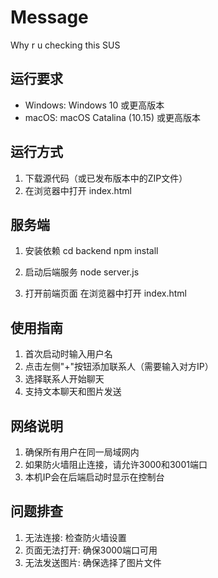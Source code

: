 # Message
Why r u checking this SUS

## 运行要求
- Windows: Windows 10 或更高版本
- macOS: macOS Catalina (10.15) 或更高版本

## 运行方式
1. 下载源代码（或已发布版本中的ZIP文件）
2. 在浏览器中打开 index.html

## 服务端
1. 安装依赖
   cd backend
   npm install
   
2. 启动后端服务
   node server.js
   
3. 打开前端页面
   在浏览器中打开 index.html

## 使用指南
1. 首次启动时输入用户名
2. 点击左侧"+"按钮添加联系人（需要输入对方IP）
3. 选择联系人开始聊天
4. 支持文本聊天和图片发送

## 网络说明
1. 确保所有用户在同一局域网内
2. 如果防火墙阻止连接，请允许3000和3001端口
3. 本机IP会在后端启动时显示在控制台

## 问题排查
1. 无法连接: 检查防火墙设置
2. 页面无法打开: 确保3000端口可用
3. 无法发送图片: 确保选择了图片文件